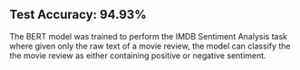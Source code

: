## Test Accuracy: 94.93%

The BERT model was trained to perform the IMDB Sentiment Analysis task where given only the raw text of a movie review, the model can classify the the movie review as either containing positive or negative sentiment. 
